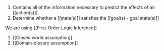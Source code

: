 1. Contains all of the information necessary to predict the effects of an [[action(s)]]
2. Determine whether a [[state(s)]] satisfies the [[goal(s) - goal state(s)]]

We are using [[First-Order Logic Inference]]
1. [[Closed world assumption]]
2. [[Domain-closure assumption]]